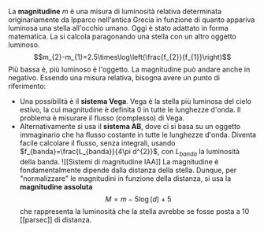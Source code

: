 La **magnitudine** $m$ è una misura di luminosità relativa determinata originariamente da Ipparco nell'antica Grecia in funzione di quanto appariva luminosa una stella all'occhio umano. Oggi è stato adattato in forma matematica. La si calcola paragonando una stella con un altro oggetto luminoso.
$$m_{2}-m_{1}=2.5\times\log\left(\frac{f_{2}}{f_{1}}\right)$$
Più bassa è, più luminoso è l'oggetto. La magnitudine può andare anche in negativo.
Essendo una misura relativa, bisogna avere un punto di riferimento:
- Una possibilità è il **sistema Vega**. Vega è la stella più luminosa del cielo estivo, la cui magnitudine è definita 0 in tutte le lunghezze d'onda. Il problema è misurare il flusso (complesso) di Vega.
- Alternativamente si usa il **sistema AB**, dove ci si basa su un oggetto immaginario che ha flusso costante in tutte le lunghezze d'onda. Diventa facile calcolare il flusso, senza integrali, usando $f_{banda}=\frac{L_{banda}}{4\pi d^{2}}$, con $L_{banda}$ la luminosità della banda.
![[Sistemi di magnitudine IAA]]
La magnitudine è fondamentalmente dipende dalla distanza della stella. Dunque, per "normalizzare" le magnitudini in funzione della distanza, si usa la **magnitudine assoluta**
$$M=m-5\log(d)+5$$
che rappresenta la luminosità che la stella avrebbe se fosse posta a 10 [[parsec]] di distanza.